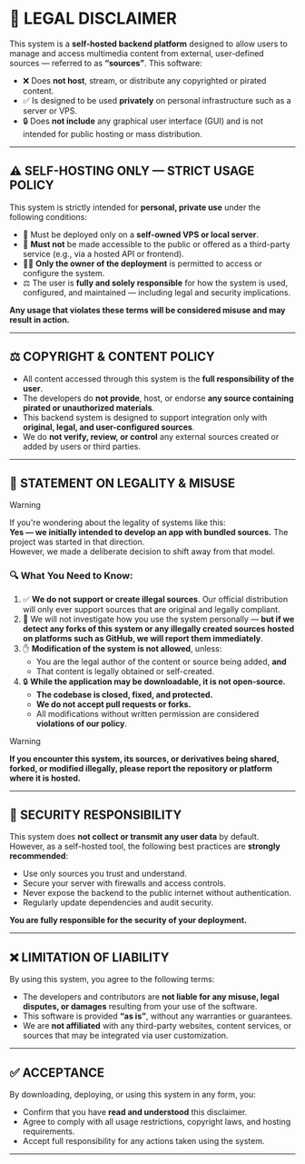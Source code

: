 # 📄 LEGAL DISCLAIMER

This system is a **self-hosted backend platform** designed to allow users to manage and access multimedia content from external, user-defined sources — referred to as **“sources”**. This software:

- ❌ Does **not host**, stream, or distribute any copyrighted or pirated content.
- ✅ Is designed to be used **privately** on personal infrastructure such as a server or VPS.
- 🔒 Does **not include** any graphical user interface (GUI) and is not intended for public hosting or mass distribution.

---

## ⚠️ SELF-HOSTING ONLY — STRICT USAGE POLICY

This system is strictly intended for **personal, private use** under the following conditions:

- 🔧 Must be deployed only on a **self-owned VPS or local server**.
- 🚫 **Must not** be made accessible to the public or offered as a third-party service (e.g., via a hosted API or frontend).
- 🧑‍💻 **Only the owner of the deployment** is permitted to access or configure the system.
- ⚖️ The user is **fully and solely responsible** for how the system is used, configured, and maintained — including legal and security implications.

**Any usage that violates these terms will be considered misuse and may result in action.**

---

## ⚖️ COPYRIGHT & CONTENT POLICY

- All content accessed through this system is the **full responsibility of the user**.
- The developers do **not provide**, host, or endorse **any source containing pirated or unauthorized materials**.
- This backend system is designed to support integration only with **original, legal, and user-configured sources**.
- We do **not verify, review, or control** any external sources created or added by users or third parties.

---

## 🚨 STATEMENT ON LEGALITY & MISUSE

> [!WARNING]
> If you're wondering about the legality of systems like this:  
> **Yes — we initially intended to develop an app with bundled sources.** The project was started in that direction.  
> However, we made a deliberate decision to shift away from that model.

### 🔍 What You Need to Know:

1. ✅ **We do not support or create illegal sources**. Our official distribution will only ever support sources that are original and legally compliant.
2. 🚨 We will not investigate how you use the system personally — **but if we detect any forks of this system or any illegally created sources hosted on platforms such as GitHub, we will report them immediately**.
3. ✋ **Modification of the system is not allowed**, unless:
   - You are the legal author of the content or source being added, **and**
   - That content is legally obtained or self-created.
4. 🔒 **While the application may be downloadable, it is not open-source.**  
   - **The codebase is closed, fixed, and protected.**
   - **We do not accept pull requests or forks.**
   - All modifications without written permission are considered **violations of our policy**.

> [!WARNING]
> **If you encounter this system, its sources, or derivatives being shared, forked, or modified illegally, please report the repository or platform where it is hosted.**

---

## 🔐 SECURITY RESPONSIBILITY

This system does **not collect or transmit any user data** by default. However, as a self-hosted tool, the following best practices are **strongly recommended**:

- Use only sources you trust and understand.
- Secure your server with firewalls and access controls.
- Never expose the backend to the public internet without authentication.
- Regularly update dependencies and audit security.

**You are fully responsible for the security of your deployment.**

---

## ❌ LIMITATION OF LIABILITY

By using this system, you agree to the following terms:

- The developers and contributors are **not liable for any misuse, legal disputes, or damages** resulting from your use of the software.
- This software is provided **“as is”**, without any warranties or guarantees.
- We are **not affiliated** with any third-party websites, content services, or sources that may be integrated via user customization.

---

## ✅ ACCEPTANCE

By downloading, deploying, or using this system in any form, you:

- Confirm that you have **read and understood** this disclaimer.
- Agree to comply with all usage restrictions, copyright laws, and hosting requirements.
- Accept full responsibility for any actions taken using the system.

---